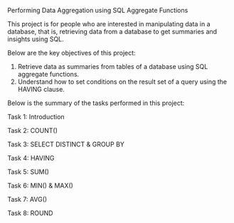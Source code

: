 Performing Data Aggregation using SQL Aggregate Functions

This project is for people who are interested in manipulating data in a database, that is,
retrieving data from a database to get summaries and insights using SQL.

Below are the key objectives of this project:
1. Retrieve data as summaries from tables of a database using SQL aggregate functions.
2. Understand how to set conditions on the result set of a query using the HAVING clause.

Below is the summary of the tasks performed in this project:

Task 1: Introduction

Task 2: COUNT()

Task 3: SELECT DISTINCT & GROUP BY

Task 4: HAVING

Task 5: SUM()

Task 6: MIN() & MAX()

Task 7: AVG()

Task 8: ROUND
